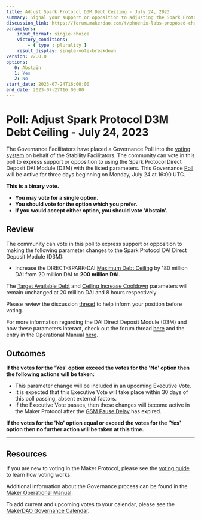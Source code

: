 ```yaml
---
title: Adjust Spark Protocol D3M Debt Ceiling - July 24, 2023
summary: Signal your support or opposition to adjusting the Spark Protocol DAI Direct Deposit Module (D3M) parameters.
discussion_link: https://forum.makerdao.com/t/phoenix-labs-proposed-changes-for-spark/21422
parameters:
    input_format: single-choice
    victory_conditions:
        - { type : plurality }
    result_display: single-vote-breakdown
version: v2.0.0
options:
   0: Abstain
   1: Yes
   2: No
start_date: 2023-07-24T16:00:00
end_date: 2023-07-27T16:00:00
---
```

# Poll: Adjust Spark Protocol D3M Debt Ceiling - July 24, 2023

The Governance Facilitators have placed a Governance Poll into the [voting system](https://vote.makerdao.com/polling) on behalf of the Stability Facilitators. The community can vote in this poll to express support or opposition to using the Spark Protocol Direct Deposit DAI Module (D3M) with the listed parameters. This Governance [Poll](https://manual.makerdao.com/governance/governance-cycle/weekly-governance-cycle#weekly-governance-cycle-definitions-mip16c1) will be active for three days beginning on Monday, July 24 at 16:00 UTC.

**This is a binary vote.**
- **You may vote for a single option.**
- **You should vote for the option which you prefer.**
- **If you would accept either option, you should vote 'Abstain'.**

## Review

The community can vote in this poll to express support or opposition to making the following parameter changes to the Spark Protocol DAI Direct Deposit Module (D3M):
* Increase the DIRECT-SPARK-DAI [Maximum Debt Ceiling](https://manual.makerdao.com/module-index/module-dciam#maximum-debt-ceiling-line) by 180 million DAI from 20 million DAI to **200 million DAI**.

The [Target Available Debt](https://manual.makerdao.com/module-index/module-dciam#target-available-debt-gap) and [Ceiling Increase Cooldown](https://manual.makerdao.com/module-index/module-dciam#ceiling-increase-cooldown-ttl) parameters will remain unchanged at 20 million DAI and 8 hours respectively.

Please review the discussion [thread](https://forum.makerdao.com/t/phoenix-labs-proposed-changes-for-spark/21422) to help inform your position before voting.

For more information regarding the DAI Direct Deposit Module (D3M) and how these parameters interact, check out the forum thread [here](https://forum.makerdao.com/t/discussion-direct-deposit-dai-module-d3m/7357) and the entry in the Operational Manual [here](https://manual.makerdao.com/module-index/module-dai-direct-deposit).

## Outcomes

**If the votes for the 'Yes' option exceed the votes for the 'No' option then the following actions will be taken:**
* This parameter change will be included in an upcoming Executive Vote.
* It is expected that this Executive Vote will take place within 30 days of this poll passing, absent external factors.
* If the Executive Vote passes, then these changes will become active in the Maker Protocol after the [GSM Pause Delay](https://manual.makerdao.com/parameter-index/core/param-gsm-pause-delay) has expired.

**If the votes for the 'No' option equal or exceed the votes for the 'Yes' option then no further action will be taken at this time.**

---

## Resources

If you are new to voting in the Maker Protocol, please see the [voting guide](https://manual.makerdao.com/governance/voting-in-makerdao/on-chain-governance) to learn how voting works.

Additional information about the Governance process can be found in the [Maker Operational Manual](https://manual.makerdao.com).

To add current and upcoming votes to your calendar, please see the [MakerDAO Governance Calendar](https://manual.makerdao.com/makerdao/calendars/governance-calendar).
